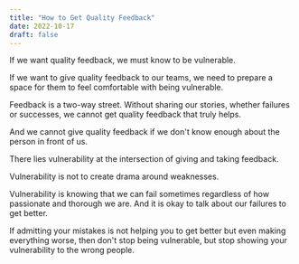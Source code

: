 ```yaml
---
title: "How to Get Quality Feedback"
date: 2022-10-17
draft: false
---
```


If we want quality feedback, we must know to be vulnerable.

If we want to give quality feedback to our teams, we need to prepare a space for them to feel comfortable with being vulnerable.

Feedback is a two-way street. Without sharing our stories, whether failures or successes, we cannot get quality feedback that truly helps.

And we cannot give quality feedback if we don't know enough about the person in front of us.

There lies vulnerability at the intersection of giving and taking feedback.

Vulnerability is not to create drama around weaknesses.

Vulnerability is knowing that we can fail sometimes regardless of how passionate and thorough we are. And it is okay to talk about our failures to get better.

If admitting your mistakes is not helping you to get better but even making everything worse, then don't stop being vulnerable, but stop showing your vulnerability to the wrong people.